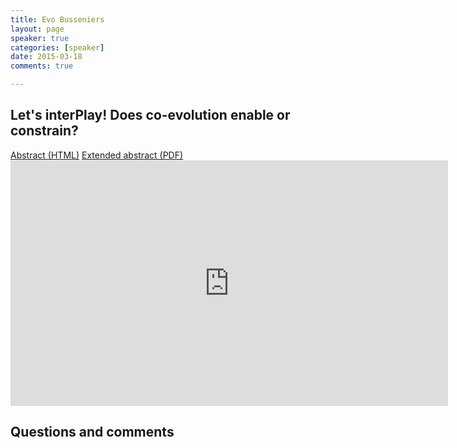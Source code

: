 ```yaml
---
title: Evo Busseniers
layout: page
speaker: true
categories: [speaker]
date: 2015-03-18
comments: true

---
```


## Let's interPlay! Does co-evolution enable or constrain?

<div class="button-section">
  <a class="btn btn-default" href="../evo-abstract">Abstract (HTML)</a>
  <a class="btn btn-default" href="../../files/evo-abstract.pdf">Extended abstract (PDF)</a>
</div>

<div>
  <iframe width="700" height="393" src="https://www.youtube.com/embed/NsFrYzpcbAI" frameborder="0" allowfullscreen></iframe>
</div>

## Questions and comments

